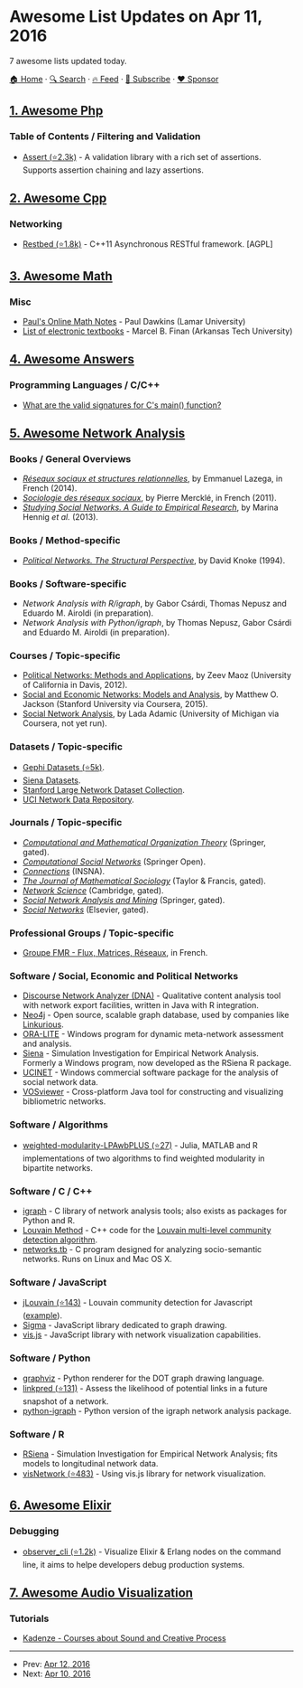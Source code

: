 # Awesome List Updates on Apr 11, 2016

7 awesome lists updated today.

[🏠 Home](/README.md) · [🔍 Search](https://www.trackawesomelist.com/search/) · [🔥 Feed](https://www.trackawesomelist.com/rss.xml) · [📮 Subscribe](https://trackawesomelist.us17.list-manage.com/subscribe?u=d2f0117aa829c83a63ec63c2f&id=36a103854c) · [❤️  Sponsor](https://github.com/sponsors/theowenyoung)



## [1. Awesome Php](/content/ziadoz/awesome-php/README.md)

### Table of Contents / Filtering and Validation

*   [Assert (⭐2.3k)](https://github.com/beberlei/assert) - A validation library with a rich set of assertions. Supports assertion chaining and lazy assertions.

## [2. Awesome Cpp](/content/fffaraz/awesome-cpp/README.md)

### Networking

*   [Restbed (⭐1.8k)](https://github.com/corvusoft/restbed) - C++11 Asynchronous RESTful framework. \[AGPL]

## [3. Awesome Math](/content/rossant/awesome-math/README.md)

### Misc

*   [Paul's Online Math Notes](http://tutorial.math.lamar.edu/) - Paul Dawkins (Lamar University)
*   [List of electronic textbooks](http://faculty.atu.edu/mfinan/nnotes.html) - Marcel B. Finan (Arkansas Tech University)

## [4. Awesome Answers](/content/cyberglot/awesome-answers/README.md)

### Programming Languages / C/C++

*   [What are the valid signatures for C's main() function? ](http://stackoverflow.com/questions/2108192/what-are-the-valid-signatures-for-cs-main-function)

## [5. Awesome Network Analysis](/content/briatte/awesome-network-analysis/README.md)

### Books / General Overviews

*   *[Réseaux sociaux et structures relationnelles](https://www.puf.com/content/R%C3%A9seaux_sociaux_et_structures_relationnelles)*, by Emmanuel Lazega, in French (2014).
*   *[Sociologie des réseaux sociaux](http://pierremerckle.fr/2011/02/sociologie-des-reseaux-sociaux/)*, by Pierre Mercklé, in French (2011).
*   *[Studying Social Networks. A Guide to Empirical Research](http://press.uchicago.edu/ucp/books/book/distributed/S/bo15475096.html)*, by Marina Hennig *et al.* (2013).

### Books / Method-specific

*   *[Political Networks. The Structural Perspective](http://www.cambridge.org/ar/academic/subjects/sociology/political-sociology/political-networks-structural-perspective)*, by David Knoke (1994).

### Books / Software-specific

*   *Network Analysis with R/igraph*, by Gabor Csárdi, Thomas Nepusz and Eduardo M. Airoldi (in preparation).
*   *Network Analysis with Python/igraph*, by Thomas Nepusz, Gabor Csárdi and Eduardo M. Airoldi (in preparation).

### Courses / Topic-specific

*   [Political Networks: Methods and Applications](http://vanity.dss.ucdavis.edu/\~maoz/networks/Spring%202011/pol279-11.htm), by Zeev Maoz (University of California in Davis, 2012).
*   [Social and Economic Networks: Models and Analysis](https://www.coursera.org/course/networksonline), by Matthew O. Jackson (Stanford University via Coursera, 2015).
*   [Social Network Analysis](https://www.coursera.org/course/sna), by Lada Adamic (University of Michigan via Coursera, not yet run).

### Datasets / Topic-specific

*   [Gephi Datasets (⭐5k)](https://github.com/gephi/gephi/wiki/Datasets).
*   [Siena Datasets](http://www.stats.ox.ac.uk/\~snijders/siena/siena_datasets.htm).
*   [Stanford Large Network Dataset Collection](http://snap.stanford.edu/data/index.html).
*   [UCI Network Data Repository](http://networkdata.ics.uci.edu/).

### Journals / Topic-specific

*   *[Computational and Mathematical Organization Theory](http://link.springer.com/journal/10588)* (Springer, gated).
*   *[Computational Social Networks](http://computationalsocialnetworks.springeropen.com/)* (Springer Open).
*   *[Connections](http://www.insna.org/connections.html)* (INSNA).
*   *[The Journal of Mathematical Sociology](http://www.tandfonline.com/loi/gmas20)* (Taylor & Francis, gated).
*   *[Network Science](http://journals.cambridge.org/action/displayJournal?jid=nws)* (Cambridge, gated).
*   *[Social Network Analysis and Mining](http://link.springer.com/journal/13278)* (Springer, gated).
*   *[Social Networks](http://ees.elsevier.com/son/default.asp)* (Elsevier, gated).

### Professional Groups / Topic-specific

*   [Groupe FMR - Flux, Matrices, Réseaux](http://groupefmr.hypotheses.org/), in French.

### Software / Social, Economic and Political Networks

*   [Discourse Network Analyzer (DNA)](http://www.philipleifeld.com/discourse-network-analyzer/discourse-network-analyzer-dna.html) - Qualitative content analysis tool with network export facilities, written in Java with R integration.
*   [Neo4j](http://neo4j.com/) - Open source, scalable graph database, used by companies like [Linkurious](http://linkurio.us/).
*   [ORA-LITE](http://www.casos.cs.cmu.edu/projects/ora/) - Windows program for dynamic meta-network assessment and analysis.
*   [Siena](http://www.stats.ox.ac.uk/\~snijders/siena/) - Simulation Investigation for Empirical Network Analysis. Formerly a Windows program, now developed as the RSiena R package.
*   [UCINET](https://sites.google.com/site/ucinetsoftware/) - Windows commercial software package for the analysis of social network data.
*   [VOSviewer](http://www.vosviewer.com/) - Cross-platform Java tool for constructing and visualizing bibliometric networks.

### Software / Algorithms

*   [weighted-modularity-LPAwbPLUS (⭐27)](https://github.com/sjbeckett/weighted-modularity-LPAwbPLUS) - Julia, MATLAB and R implementations of two algorithms to find weighted modularity in bipartite networks.

### Software / C / C++

*   [igraph](http://igraph.org/) - C library of network analysis tools; also exists as packages for Python and R.
*   [Louvain Method](https://sites.google.com/site/findcommunities/) - C++ code for the [Louvain multi-level community detection algorithm](http://arxiv.org/abs/0803.0476).
*   [networks.tb](http://networks-tb.sourceforge.net/) - C program designed for analyzing socio-semantic networks. Runs on Linux and Mac OS X.

### Software / JavaScript

*   [jLouvain (⭐143)](https://github.com/upphiminn/jLouvain) - Louvain community detection for Javascript ([example](http://bl.ocks.org/emeeks/125db75c9b55ddcbdeb5)).
*   [Sigma](http://sigmajs.org/) - JavaScript library dedicated to graph drawing.
*   [vis.js](http://visjs.org/) - JavaScript library with network visualization capabilities.

### Software / Python

*   [graphviz](https://pypi.python.org/pypi/graphviz) - Python renderer for the DOT graph drawing language.
*   [linkpred (⭐131)](https://github.com/rafguns/linkpred) - Assess the likelihood of potential links in a future snapshot of a network.
*   [python-igraph](http://igraph.org/python/) - Python version of the igraph network analysis package.

### Software / R

*   [RSiena](http://r-forge.r-project.org/R/?group_id=461) - Simulation Investigation for Empirical Network Analysis; fits models to longitudinal network data.
*   [visNetwork (⭐483)](https://github.com/DataKnowledge/visNetwork) - Using vis.js library for network visualization.

## [6. Awesome Elixir](/content/h4cc/awesome-elixir/README.md)

### Debugging

*   [observer\_cli (⭐1.2k)](https://github.com/zhongwencool/observer_cli) - Visualize Elixir & Erlang nodes on the command line, it aims to helpe developers debug production systems.

## [7. Awesome Audio Visualization](/content/willianjusten/awesome-audio-visualization/README.md)

### Tutorials

*   [Kadenze - Courses about Sound and Creative Process](https://www.kadenze.com/courses)

---

- Prev: [Apr 12, 2016](/content/2016/04/12/README.md)
- Next: [Apr 10, 2016](/content/2016/04/10/README.md)